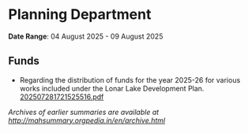 # Planning Department

**Date Range**: 04 August 2025 - 09 August 2025


## Funds
- Regarding the distribution of funds for the year 2025-26 for various works included under the Lonar Lake Development Plan.\
  [202507281721525516.pdf](https://gr.maharashtra.gov.in/Site/Upload/Government%20Resolutions/English/202507281721525516.pdf)


*Archives of earlier summaries are available at http://mahsummary.orgpedia.in/en/archive.html*